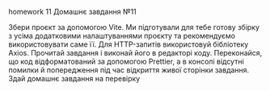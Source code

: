 homework 11 Домашнє завдання №11

Збери проєкт за допомогою Vite. Ми підготували для тебе готову збірку з усіма
додатковими налаштуваннями проєкту та рекомендуємо використовувати саме її. Для
HTTP-запитів використовуй бібліотеку Axios. Прочитай завдання і виконай його в
редакторі коду. Переконайся, що код відформатований за допомогою Prettier, а в
консолі відсутні помилки й попередження під час відкриття живої сторінки
завдання. Здай домашнє завдання на перевірку
